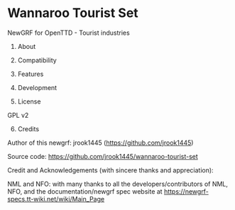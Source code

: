 # Wannaroo Tourist Set

NewGRF for OpenTTD - Tourist industries

1. About

2. Compatibility

3. Features

4. Development

5. License

GPL v2

6. Credits

Author of this newgrf: jrook1445 (https://github.com/jrook1445)

Source code: https://github.com/jrook1445/wannaroo-tourist-set

Credit and Acknowledgements (with sincere thanks and appreciation):

NML and NFO: with many thanks to all the developers/contributors of NML, NFO, and the documentation/newgrf spec website at https://newgrf-specs.tt-wiki.net/wiki/Main_Page
